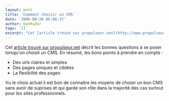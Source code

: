 ```yaml
---
layout: post
title: 'Comment choisir un CMS'
date: '2006-08-20 05:06:37'
author: DanRaZor
tags: '[]'
excerpt: "Cet [article trouvé sur propulseur.net](http://www.propulseur.net/article_66_questions-gestion-contenu-csm.html) décrit les bonnes questions à se poser lorsqu'on choisit un CMS.     \nEn résumé, les bons points à prendre en compte :  \n  \n* Des urls claires et simples   * Des pages uniques et ciblées   * La flexibilité des pages       …"
---
```


Cet [article trouvé sur propulseur.net](http://www.propulseur.net/article_66_questions-gestion-contenu-csm.html) décrit les bonnes questions à se poser lorsqu'on choisit un CMS.
En résumé, les bons points à prendre en compte :

* Des urls claires et simples
* Des pages uniques et ciblées
* La flexibilité des pages

Vu le choix actuel il est bon de connaitre les moyens de choisir un bon CMS   sans avoir de suprises et qui garde son rôle dans la majorité des cas   surtout pour les sites professionnels.
